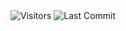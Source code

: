 

<!--
**tegarnugroho/tegarnugroho** is a ✨ _special_ ✨ repository because its `README.md` (this file) appears on your GitHub profile.

Here are some ideas to get you started:

- 🔭 I’m currently working on ...
- 🌱 I’m currently learning ...
- 👯 I’m looking to collaborate on ...
- 🤔 I’m looking for help with ...
- 💬 Ask me about ...
- 📫 How to reach me: ...
- 😄 Pronouns: ...
- ⚡ Fun fact: ...
--> 
<!-- | <a href="https://github.com/tegarnugroho"><img height="180em"  align="center" src="https://github-readme-stats.vercel.app/api?username=tegarnugroho&show_icons=true&include_all_commits=true&theme=graywhite&hide_border=true" alt="tegarnugroho's GitHub stats" /></a> | <a href="https://github.com/tegarnugroho"><img height="180em"  align="center" src="https://github-readme-stats.vercel.app/api/top-langs/?username=tegarnugroho&layout=compact&theme=graywhite&hide_border=true" /></a> |
| ------------- | ------------- | -->

<!-- ## Tech Skills I learned:
![Dart](https://img.shields.io/badge/-Dart-05122A?style=flat&logo=dart&logoColor=007ACC)&nbsp;
![Flutter](https://img.shields.io/badge/-Flutter-05122A?style=flat&logo=flutter&logoColor=007ACC)&nbsp;
![React Native](https://img.shields.io/badge/-React%20Native-05122A?style=flat&logo=react)&nbsp;
![JavaScript](https://img.shields.io/badge/-JavaScript-05122A?style=flat&logo=javascript)&nbsp;
![Kotlin](https://img.shields.io/badge/-Kotlin-05122A?style=flat&logo=kotlin)&nbsp; -->
<br /><br />
<a><img alt="Visitors" src="https://komarev.com/ghpvc/?username=tegarnugroho&style=flat&labelColor=black&logo=github&label=PROFILE+VIEWS&color=0e75b6"/></a>
<a><img alt="Last Commit" src="https://img.shields.io/github/last-commit/tegarnugroho/tegarnugroho?logo=markdown&label=LAST+UPDATE&color=0e75b6&style=flat"></a>

